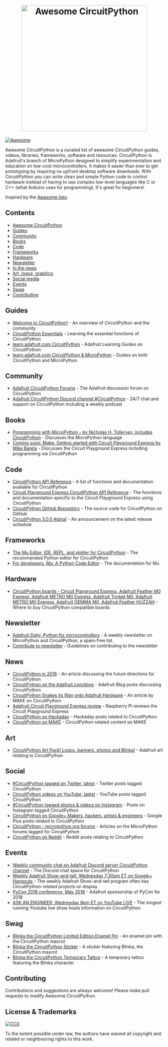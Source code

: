 <h1 align="center">
  <img width="400" src="https://github.com/adafruit/awesome-circuitpython/blob/master/awesome_circuitpython.png" alt="Awesome CircuitPython"><br>
</h1>

[![Awesome](https://awesome.re/badge.svg)](https://awesome.re)

Awesome CircuitPython is a curated list of awesome CircuitPython guides, videos, libraries, frameworks, software and resources. CircuitPython is Adafruit's branch of MicroPython designed to simplify experimentation and education on low-cost microcontrollers. It makes it easier than ever to get prototyping by requiring no upfront desktop software downloads. With CircuitPython you can write clean and simple Python code to control hardware instead of having to use complex low-level languages like C or C++ (what Arduino uses for programming). It's great for beginners!

Inspired by the [Awesome lists](https://github.com/sindresorhus/awesome).

## Contents

- [Awesome CircuitPython](#awesome-circuitpython)
- [Guides](#guides)
- [Community](#community)
- [Books](#books)
- [Code](#code)
- [Frameworks](#frameworks)
- [Hardware](#hardware)
- [Newsletter](#newsletter)
- [In the news](#news)
- [Art, logos, graphics](#art)
- [Social media](#social)
- [Events](#events)
- [Swag](#swag)
- [Contributing](#contributing)

## Guides

- [Welcome to CircuitPython!](https://learn.adafruit.com/welcome-to-circuitpython/overview) - An overview of CircuitPython and the community
- [CircuitPython Essentials](https://learn.adafruit.com/circuitpython-essentials) - Learning the essential functions of CircuitPython
- [learn.adafruit.com CircuitPython](https://learn.adafruit.com/category/circuitpython) - Adafruit Learning Guides on CircuitPython
- [learn.adafruit.com CircuitPython & MicroPython](https://learn.adafruit.com/category/micropython-slash-circuitpython) - Guides on both CircuitPython and MicroPython

## Community

- [Adafruit CircuitPython Forums](https://forums.adafruit.com/viewforum.php?f=60) - The Adafruit discussion forum on CircuitPython
- [Adafruit CircuitPython Discord channel #CircuitPython](https://discord.gg/EAeBY6x) - 24/7 chat and support on CircuitPython including a weekly podcast

## Books

- [Programming with MicroPython - by Nicholas H. Tollervey, includes CircuitPython](https://www.adafruit.com/product/3706) - Discusses the MicroPython language
- [Coming soon: Make: Getting started with Circuit Playground Express by Mike Barela](https://www.amazon.com/Mike-Barela/e/B00OA5RJIW/ref=dp_byline_cont_book_1) - Discusses the Circuit Playground Express including programming via CircuitPython

## Code

- [CircuitPython API Reference](http://circuitpython.readthedocs.io/en/latest/) - A list of functions and documentation available for CircuitPython
- [Circuit Playground Express CircuitPython API Reference](http://circuitpython.readthedocs.io/projects/circuitplayground/en/latest/) - The functions and documentation specific to the Circuit Playground Express using CircuitPython
- [CircuitPython GitHub Repository](https://github.com/adafruit/circuitpython) - The source code for CircuitPython on GitHub
- [CircuitPython 3.0.0 Alpha!](https://github.com/adafruit/circuitpython/releases/tag/3.0.0-alpha.4) - An announcement on the latest release schedule

## Frameworks

- [The Mu Editor, IDE, REPL, and plotter for CircuitPython](https://codewith.mu/) - The recommended Python editor for CircuitPython
- [For developers, Mu: A Python Code Editor](http://mu.readthedocs.io/en/latest/) - The documentation for Mu

## Hardware

- [CircuitPython boards - Circuit Playground Express, Adafruit Feather M0 Express, Adafruit METRO M0 Express, Adafruit Trinket M0, Adafruit METRO M0 Express, Adafruit GEMMA M0, Adafruit Feather HUZZAH](https://www.adafruit.com/circuitpython) - Where to buy CircuitPython compatible boards

## Newsletter

- [Adafruit Daily, Python for microcontrollers](https://www.adafruitdaily.com/) - A weekly newsletter on MicroPython and CircuitPython, a spam-free list.
- [Contribute to newsletter](https://github.com/adafruit/circuitpython-weekly-newsletter) - Guidelines on contributing to the newsletter

## News

- [CircuitPython in 2018](https://blog.adafruit.com/2018/01/29/circuitpython-in-2018/) - An article discussing the future directions for CircuitPython
- [CircuitPython on the Adafruit.com/blog](https://blog.adafruit.com/category/circuitpython/) - Adafruit Blog posts discussing CircuitPython
- [CircuitPython Snakes its Way onto Adafruit Hardware](http://makezine.com/2017/08/11/circuitpython-snakes-way-adafruit-hardware/) - An article by MAKE on CircuitPython
- [Adafruit Circuit Playground Express review](https://hackspace.raspberrypi.org/features/adafruit-circuit-playground-express-review) - Raspberry Pi reviews the Circuit Playground Express
- [CircuitPython on Hackaday](https://hackaday.com/?s=circuitpython) - Hackaday posts related to CircuitPython 
- [CircuitPython on MAKE](https://makezine.com/?s=circuitpython) - CircuitPython related content on MAKE

## Art

- [CircuitPython Art Pack! Logos, banners, photos and Blinka!](https://www.dropbox.com/sh/l6tp9ym5nf8h5v9/AABGu_q2pcdUQdx1avr8Xvvda?dl=0) - Adafruit art relating to CircuitPython

## Social

- [#CircuitPython tagged on Twitter, latest](https://twitter.com/search?f=tweets&vertical=default&q=%23CircuitPython&src=tyah) - Twitter posts tagged CircuitPython
- [CircuitPython videos on YouTube, latest](https://www.youtube.com/results?sp=CAI%253D&search_query=circuitpython) - YouTube posts tagged CircuitPython
- [#CircuitPython tagged photos & videos on Instagram](https://www.instagram.com/explore/tags/circuitpython/) - Posts on Instagram tagged CircuitPython
- [CircuitPython on Google+ Makers, hackers, artists & engineers](https://plus.google.com/u/0/b/112526208786662512291/communities/112845006884148391862/stream/7235f94a-ceab-4a9a-90b2-a47438af0675) - Google Plus posts related to CircuitPython
- [CircuitPython - micropython.org forums](https://forum.micropython.org/search.php?keywords=adafruit&terms=all&author=&sc=1&sf=all&sr=posts&sk=t&sd=d&st=0&ch=300&t=0&submit=Search) - Articles on the MicroPython forums tagged for CircuitPython
- [CircuitPython on Reddit](https://www.reddit.com/domain/adafruit.com/search?q=circuit+python&sort=new&t=week) - Reddit posts relating to CircuitPython

## Events

- [Weekly community chat on Adafruit Discord server CircuitPython channel](https://discord.gg/EAeBY6x) - The Discord chat space for CircuitPython
- [Weekly Adafruit Show-and-tell, Wednesday 7:30pm ET on Google+ Hangouts](https://plus.google.com/+adafruit) - The weekly Adafruit Show-and-tell program often has CircuitPython-related projects on display
- [PyCon 2018 conference, May 2018](https://us.pycon.org/2018/about/) - Adafruit sponsorship of PyCon for 2018
- [ASK AN ENGINEER, Wednesday 8pm ET on YouTube LIVE](https://www.youtube.com/adafruit/live) - The longest running Youtube live show hosts information on CircuitPython

## Swag
- [Blinka the CircuitPython Limited Edition Enamel Pin](https://www.adafruit.com/product/3680) - An enamel pin with the CircuitPython mascot
- [Blinka the CircuitPython Sticker](https://www.adafruit.com/product/3725) - A sticker featuring Blinka, the CircuitPython mascot
- [Blinka the CircuitPython Temporary Tattoo](https://www.adafruit.com/product/2600) - A temporary tattoo featuring the Blinka character

## Contributing

Contributions and suggestions are always welcome! Please make pull requests to modify Awesome CircuitPython.

## License & Trademarks

[![CC0](http://mirrors.creativecommons.org/presskit/buttons/88x31/svg/cc-zero.svg)](https://creativecommons.org/publicdomain/zero/1.0/)

To the extent possible under law, the authors have waived all copyright and related or neighbouring rights to this work.
